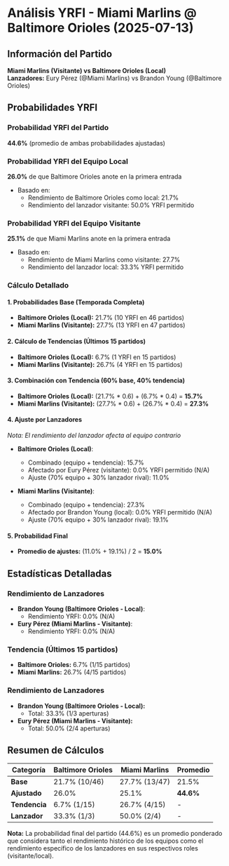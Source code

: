 # Análisis YRFI - Miami Marlins @ Baltimore Orioles (2025-07-13)

## Información del Partido
**Miami Marlins (Visitante) vs Baltimore Orioles (Local)**  
**Lanzadores:** Eury Pérez (@Miami Marlins) vs Brandon Young (@Baltimore Orioles)

## Probabilidades YRFI

### Probabilidad YRFI del Partido
**44.6%** (promedio de ambas probabilidades ajustadas)

### Probabilidad YRFI del Equipo Local
**26.0%** de que Baltimore Orioles anote en la primera entrada
- Basado en:
  - Rendimiento de Baltimore Orioles como local: 21.7%
  - Rendimiento del lanzador visitante: 50.0% YRFI permitido

### Probabilidad YRFI del Equipo Visitante
**25.1%** de que Miami Marlins anote en la primera entrada
- Basado en:
  - Rendimiento de Miami Marlins como visitante: 27.7%
  - Rendimiento del lanzador local: 33.3% YRFI permitido

### Cálculo Detallado

#### 1. Probabilidades Base (Temporada Completa)
- **Baltimore Orioles (Local):** 21.7% (10 YRFI en 46 partidos)
- **Miami Marlins (Visitante):** 27.7% (13 YRFI en 47 partidos)

#### 2. Cálculo de Tendencias (Últimos 15 partidos)
- **Baltimore Orioles (Local):** 6.7% (1 YRFI en 15 partidos)
- **Miami Marlins (Visitante):** 26.7% (4 YRFI en 15 partidos)

#### 3. Combinación con Tendencia (60% base, 40% tendencia)
- **Baltimore Orioles (Local):** (21.7% * 0.6) + (6.7% * 0.4) = **15.7%**
- **Miami Marlins (Visitante):** (27.7% * 0.6) + (26.7% * 0.4) = **27.3%**

#### 4. Ajuste por Lanzadores
*Nota: El rendimiento del lanzador afecta al equipo contrario*

- **Baltimore Orioles (Local)**:
  - Combinado (equipo + tendencia): 15.7%
  - Afectado por Eury Pérez (visitante): 0.0% YRFI permitido (N/A)
  - Ajuste (70% equipo + 30% lanzador rival): 11.0%

- **Miami Marlins (Visitante)**:
  - Combinado (equipo + tendencia): 27.3%
  - Afectado por Brandon Young (local): 0.0% YRFI permitido (N/A)
  - Ajuste (70% equipo + 30% lanzador rival): 19.1%

#### 5. Probabilidad Final
- **Promedio de ajustes:** (11.0% + 19.1%) / 2 = **15.0%**

## Estadísticas Detalladas


### Rendimiento de Lanzadores
- **Brandon Young (Baltimore Orioles - Local)**:
  - Rendimiento YRFI: 0.0% (N/A)
- **Eury Pérez (Miami Marlins - Visitante)**:
  - Rendimiento YRFI: 0.0% (N/A)
### Tendencia (Últimos 15 partidos)
- **Baltimore Orioles:** 6.7% (1/15 partidos)
- **Miami Marlins:** 26.7% (4/15 partidos)

### Rendimiento de Lanzadores
- **Brandon Young (Baltimore Orioles - Local):**
  - Total: 33.3% (1/3 aperturas)
- **Eury Pérez (Miami Marlins - Visitante):**
  - Total: 50.0% (2/4 aperturas)

## Resumen de Cálculos
| Categoría | Baltimore Orioles    | Miami Marlins        | Promedio |
|-----------|----------------------|----------------------|----------|
| **Base** | 21.7% (10/46) | 27.7% (13/47) | 21.5% |
| **Ajustado** | 26.0% | 25.1% | **44.6%** |
| **Tendencia** | 6.7% (1/15) | 26.7% (4/15) | - |
| **Lanzador** | 33.3% (1/3) | 50.0% (2/4) | - |

**Nota:** La probabilidad final del partido (44.6%) es un promedio ponderado que considera tanto el rendimiento histórico de los equipos como el rendimiento específico de los lanzadores en sus respectivos roles (visitante/local).